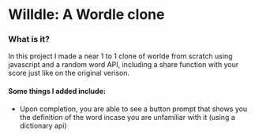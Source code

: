# Willdle: A Wordle clone

### What is it?

In this project I made a near 1 to 1 clone of worlde from scratch using javascript and a random word API, including a share function with your score just like on the original verison.

#### Some things I added include: 
- Upon completion, you are able to see a button prompt that shows you the definition of the word incase you are unfamiliar with it (using a dictionary api)
